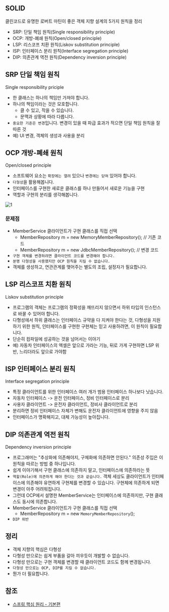 ## SOLID
클린코드로 유명한 로버트 마틴이 좋은 객체 지향 설계의 5가지 원칙을 정리
* SRP: 단일 책임 원칙(Single responsibility principle)
* OCP: 개방-폐쇄 원칙(Open/closed principle)
* LSP: 리스코프 치환 원칙(Liskov substitution principle)
* ISP: 인터페이스 분리 원칙(Interface segregation principle)
* DIP: 의존관계 역전 원칙(Dependency inversion principle)

## SRP 단일 책임 원칙
Single responsibility priciple
* 한 클래스는 하나의 책임만 가져야 합니다.
* 하나의 책임이라는 것은 모호합니다.
  * 클 수 있고, 작을 수 있습니다.
  * 문맥과 상황에 따라 다릅니다.
* ```중요한 기준은 변경```입니다. 변경이 있을 때 파급 효과가 적으면 단일 책임 원칙을 잘 따른 것
* 예) UI 변경, 객체의 생성과 사용을 분리

## OCP 개방-폐쇄 원칙
Open/closed principle
* 소프트웨어 요소는 ```확장에는 열려``` 있으나 ```변경에는 닫혀``` 있어야 합니다.
* ```다형성```을 활용해봅니다.
* 인터페이스를 구현한 새로운 클래스를 하나 만들어서 새로운 기능을 구현
* 역할과 구현의 분리를 생각해봅니다.

![1]()   

### 문제점
* MemberService 클라이언트가 구현 클래스를 직접 선택
  * MemberRepository m = new MemoryMemberRepository(); // 기존 코드
  * MemberRepository m = new JdbcMemberRepository(); // 변경 코드
* ```구현 객체를 변경하려면 클라이언트 코드를 변경해야 합니다.```
* ```분명 다형성을 사용했지만 OCP 원칙을 지킬 수 없습니다.```
* 객체를 생성하고, 연관관계를 맺어주는 별도의 조립, 설정자가 필요합니다.

## LSP 리스코프 치환 원칙
Liskov substitution principle
* 프로그램의 객체는 프로그램의 정확성을 깨뜨리지 않으면서 하위 타입의 인스턴스로 바꿀 수 있어야 합니다.
* 다형성에서 하위 클래스는 인터페이스 규약을 다 지켜야 한다는 것, 다형성을 지원하기 위한 원칙, 인터페이스를 구현한 구현체는 믿고 사용하려면, 이 원칙이 필요합니다.
* 단순히 컴파일에 성공하는 것을 넘어서는 이야기
* 예) 자동차 인터페이스의 엑셀은 앞으로 가라는 기능, 뒤로 가게 구현하면 LSP 위반, 느리더라도 앞으로 가야함

## ISP 인터페이스 분리 원칙
Interface segregation principle
* 특정 클라이언트를 위한 인터페이스 여러 개가 범용 인터페이스 하나보다 낫습니다.
* 자동차 인터페이스 -> 운전 인터페이스, 정비 인터페이스로 분리
* 사용자 클라이언트 -> 운전자 클라이언트, 정비사 클라이언트로 분리
* 분리하면 정비 인터페이스 자체가 변해도 운전자 클라이언트에 영향을 주지 않음
* 인터페이스가 명확해지고, 대체 가능성이 높아집니다.

## DIP 의존관계 역전 원칙
Dependency inversion principle
* 프로그래머는 "추상화에 의존해야지, 구체화에 의존하면 안된다." 의존성 주입은 이 원칙을 따르는 방법 중 하나입니다.
* 쉽게 이야기해서 구현 클래스에 의존하지 말고, 인터페이스에 의존하라는 뜻
* ```역할(Role)에 의존하게 해야 한다는 것과 같습니다.``` 객체 세상도 클라이언트가 인터페이스에 의존해야 유연하게 구현체를 변경할 수 있습니다. 구현체에 의존하게 되면 변경이 아주 어려워집니다.
* 그런데 OCP에서 설명한 MemberService는 인터페이스에 의존하지만, 구현 클래스도 동시에 의존합니다.
* MemberService 클라이언트가 구현 클래스를 직접 선택
  * MemberRepository m = new ```MemoryMemberRepository```();
* ```DIP 위반```

## 정리
* 객체 지향의 핵심은 다형성
* 다형성 만으로는 쉽게 부품을 갈아 끼우듯이 개발할 수 없습니다.
* 다형성 만으로는 구현 객체를 변경할 때 클라이언트 코드도 함께 변경됩니다.
* ```다형성 만으로는 OCP, DIP를 지킬 수 없습니다.```
* 뭔가 더 필요합니다.

## 참조
* [스프링 핵심 원리 - 기본편](https://www.inflearn.com/course/%EC%8A%A4%ED%94%84%EB%A7%81-%ED%95%B5%EC%8B%AC-%EC%9B%90%EB%A6%AC-%EA%B8%B0%EB%B3%B8%ED%8E%B8/dashboard)